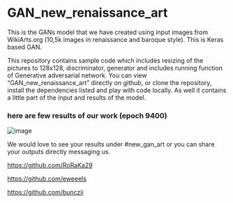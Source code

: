 # GAN_new_renaissance_art

This is the GANs model that we have created using input images from WikiArts.org (10,5k images in renaissance and baroque style). This is Keras based GAN.

This repository contains sample code which includes resizing of the pictures to 128x128, discriminator, generator and includes running function of Generative adversarial network.
You can view “GAN_new_renaissance_art” directly on github, or clone the repository, install the dependencies listed and play with code locally. As well it contains a little part of the input and results of the model.

### here are few results of our work (epoch 9400)
![image](https://user-images.githubusercontent.com/59648881/81001529-281cff80-8e48-11ea-842a-0b7cda5ef335.png)




We would love to see your results under #new_gan_art or you can share your outputs directly messaging us.


  https://github.com/RoRaKa29

  https://github.com/eweeels

  https://github.com/bunczii



